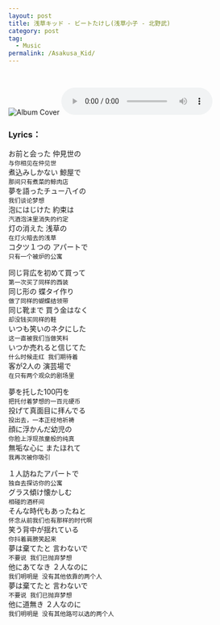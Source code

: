 ```yaml
---
layout: post
title: 浅草キッド - ビートたけし(浅草小子 - 北野武)
category: post
tag: 
  - Music
permalink: /Asakusa_Kid/
---  
```

&nbsp;
<div class="audio-container">
  <img src="https://s2.loli.net/2023/09/25/prN6X1sgTcEbUMa.jpg" alt="Album Cover" class="audio-cover">
  <audio controls class="audio-player">
    <source src="https://music.163.com/song/media/outer/url?id=433675.mp3" type="audio/mpeg">
    你的浏览器似乎不支持音频播放器.
  </audio>
</div>


### Lyrics：
お前と会った 仲見世の  
`与你相见在仲见世`  
煮込みしかない 鯨屋で  
`那间只有煮菜的鲸肉店`  
夢を語ったチュー八イの  
`我们谈论梦想`  
泡にはじけた 約束は  
`汽酒泡沫里消失的约定`  
灯の消えた 浅草の  
`在灯火暗去的浅草`  
コ夕ツ１つの アパートで  
`只有一个被炉的公寓`  


同じ背広を初めて買って  
`第一次买了同样的西装`  
同じ形の 蝶タイ作り  
`做了同样的蝴蝶结领带`  
同じ靴まで 買う金はなく  
`却没钱买同样的鞋`  
いつも笑いのネ夕にした  
`这一直被我们当做笑料`  
いつか売れると信じてた  
`什么时候走红 我们期待着`  
客が2人の 演芸場で  
`在只有两个观众的剧场里`  


夢を托した100円を  
`把托付着梦想的一百元硬币`  
投げて真面目に拝んでる  
`投出去，一本正经地祈祷`  
顔に浮かんだ幼児の  
`你脸上浮现孩童般的纯真`  
無垢な心に またほれて  
`我再次被你吸引`  


１人訪ねたアパートで  
`独自去探访你的公寓`  
グラス傾け懐かしむ  
`相碰的酒杯间`  
そんな時代もあったねと  
`怀念从前我们也有那样的时代啊`  
笑う背中が揺れている  
`你抖着肩膀笑起来`  
夢は棄てたと 言わないで  
`不要说 我们已抛弃梦想`  
他にあてなき ２人なのに  
`我们明明是 没有其他依靠的两个人`  
夢は棄てたと 言わないで  
`不要说 我们已抛弃梦想`  
他に道無き ２人なのに  
`我们明明是 没有其他路可以选的两个人`